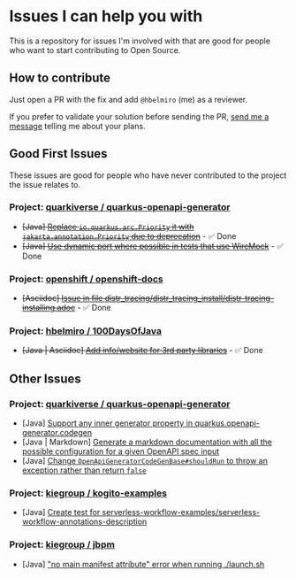 # Issues I can help you with

This is a repository for issues I'm involved with that are good for people who want to start contributing to Open Source.

## How to contribute

Just open a PR with the fix and add `@hbelmiro` (me) as a reviewer.

If you prefer to validate your solution before sending the PR, [send me a message](https://thegreatapi.com/social-media/) telling me about your plans.

## Good First Issues

These issues are good for people who have never contributed to the project the issue relates to.

### Project: [quarkiverse / quarkus-openapi-generator](https://github.com/quarkiverse/quarkus-openapi-generator)

* ~~[Java] [Replace `io.quarkus.arc.Priority` it with `jakarta.annotation.Priority` due to deprecation](https://github.com/quarkiverse/quarkus-openapi-generator/issues/272)~~ - ✅ Done
* ~~[Java] [Use dynamic port where possible in tests that use WireMock](https://github.com/quarkiverse/quarkus-openapi-generator/issues/180)~~ - ✅ Done

### Project: [openshift / openshift-docs](https://github.com/openshift/openshift-docs)

* ~~[Asciidoc] [Issue in file distr_tracing/distr_tracing_install/distr-tracing-installing.adoc](https://github.com/openshift/openshift-docs/issues/53021)~~ - ✅ Done

### Project: [hbelmiro / 100DaysOfJava](https://github.com/hbelmiro/100DaysOfJava)

* ~~[Java | Asciidoc] [Add info/website for 3rd party libraries](https://github.com/hbelmiro/100DaysOfJava/issues/2)~~ - ✅ Done

## Other Issues

### Project: [quarkiverse / quarkus-openapi-generator](https://github.com/quarkiverse/quarkus-openapi-generator) 

* [Java] [Support any inner generator property in quarkus.openapi-generator.codegen](https://github.com/quarkiverse/quarkus-openapi-generator/issues/124)
* [Java | Markdown] [Generate a markdown documentation with all the possible configuration for a given OpenAPI spec input](https://github.com/quarkiverse/quarkus-openapi-generator/issues/57)
* [Java] [Change `OpenApiGeneratorCodeGenBase#shouldRun` to throw an exception rather than return `false`](https://github.com/quarkiverse/quarkus-openapi-generator/issues/192)

### Project: [kiegroup / kogito-examples](https://github.com/kiegroup/kogito-examples)

* [Java] [Create test for serverless-workflow-examples/serverless-workflow-annotations-description](https://issues.redhat.com/browse/KOGITO-9032)

### Project: [kiegroup / jbpm](https://github.com/kiegroup/jbpm) 

* [Java] ["no main manifest attribute" error when running ./launch.sh](https://issues.redhat.com/browse/JBPM-10121)
